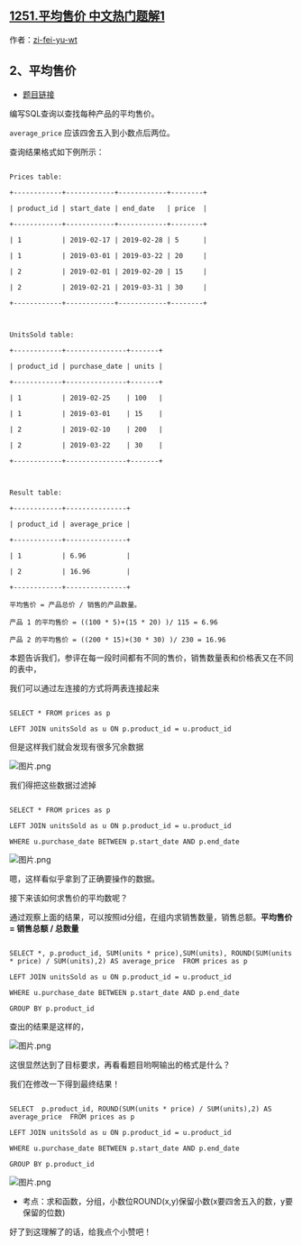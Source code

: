## [1251.平均售价 中文热门题解1](https://leetcode.cn/problems/average-selling-price/solutions/100000/ping-jun-shou-jie-xiang-xi-si-lu-by-zi-f-ocn9)

作者：[zi-fei-yu-wt](https://leetcode.cn/u/zi-fei-yu-wt)
## 2、平均售价

- [题目链接](https://leetcode.cn/problems/average-selling-price/description/?envType=study-plan&id=sql-basic&plan=sql&plan_progress=x99foswg)

编写SQL查询以查找每种产品的平均售价。
 `average_price` 应该四舍五入到小数点后两位。
 查询结果格式如下例所示：

```
Prices table:
+------------+------------+------------+--------+
| product_id | start_date | end_date   | price  |
+------------+------------+------------+--------+
| 1          | 2019-02-17 | 2019-02-28 | 5      |
| 1          | 2019-03-01 | 2019-03-22 | 20     |
| 2          | 2019-02-01 | 2019-02-20 | 15     |
| 2          | 2019-02-21 | 2019-03-31 | 30     |
+------------+------------+------------+--------+
 
UnitsSold table:
+------------+---------------+-------+
| product_id | purchase_date | units |
+------------+---------------+-------+
| 1          | 2019-02-25    | 100   |
| 1          | 2019-03-01    | 15    |
| 2          | 2019-02-10    | 200   |
| 2          | 2019-03-22    | 30    |
+------------+---------------+-------+

Result table:
+------------+---------------+
| product_id | average_price |
+------------+---------------+
| 1          | 6.96          |
| 2          | 16.96         |
+------------+---------------+
平均售价 = 产品总价 / 销售的产品数量。
产品 1 的平均售价 = ((100 * 5)+(15 * 20) )/ 115 = 6.96
产品 2 的平均售价 = ((200 * 15)+(30 * 30) )/ 230 = 16.96
```

本题告诉我们，参评在每一段时间都有不同的售价，销售数量表和价格表又在不同的表中，

我们可以通过左连接的方式将两表连接起来

```mysql
SELECT * FROM prices as p
LEFT JOIN unitsSold as u ON p.product_id = u.product_id 
```

但是这样我们就会发现有很多冗余数据

![图片.png](https://pic.leetcode.cn/1682146696-uhLyCm-%E5%9B%BE%E7%89%87.png)


我们得把这些数据过滤掉

```mysql
SELECT * FROM prices as p
LEFT JOIN unitsSold as u ON p.product_id = u.product_id 
WHERE u.purchase_date BETWEEN p.start_date AND p.end_date
```



![图片.png](https://pic.leetcode.cn/1682146708-kGwFQc-%E5%9B%BE%E7%89%87.png)

嗯，这样看似乎拿到了正确要操作的数据。

接下来该如何求售价的平均数呢？

通过观察上面的结果，可以按照id分组，在组内求销售数量，销售总额。**平均售价 = 销售总额 / 总数量**

```mysql
SELECT *, p.product_id, SUM(units * price),SUM(units), ROUND(SUM(units * price) / SUM(units),2) AS average_price  FROM prices as p
LEFT JOIN unitsSold as u ON p.product_id = u.product_id 
WHERE u.purchase_date BETWEEN p.start_date AND p.end_date
GROUP BY p.product_id
```

查出的结果是这样的，

![图片.png](https://pic.leetcode.cn/1682146746-mwclzn-%E5%9B%BE%E7%89%87.png)


这很显然达到了目标要求，再看看题目哟啊输出的格式是什么？

我们在修改一下得到最终结果！

```
SELECT  p.product_id, ROUND(SUM(units * price) / SUM(units),2) AS average_price  FROM prices as p
LEFT JOIN unitsSold as u ON p.product_id = u.product_id 
WHERE u.purchase_date BETWEEN p.start_date AND p.end_date
GROUP BY p.product_id
```

![图片.png](https://pic.leetcode.cn/1682146766-vshnbj-%E5%9B%BE%E7%89%87.png)


- 考点：求和函数，分组，小数位ROUND(x,y)保留小数(x要四舍五入的数，y要保留的位数)

好了到这理解了的话，给我点个小赞吧！